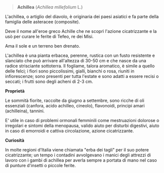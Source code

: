 > **Achillea** (*Achillea millefolium* L.)

L'achillea, o artiglio del diavolo, è originaria dei paesi asiatici e fa
parte della famiglia delle asteracee (composite).

Deve il nome all'eroe greco Achille che ne scoprì l'azione cicatrizzante
e la usò per curare le ferite di Tefeo, re dei Misi.

Ama il sole e un terreno ben drenato.

L'achillea è una pianta erbacea, perenne, rustica con un fusto
resistente e slanciato che può arrivare all'altezza di 30-50 cm e che
nasce da una radice strisciante sottoterra. Il fogliame, talora
aromatico, è simile a quello delle felci; i fiori sono piccolissimi,
gialli, bianchi o rosa, riuniti in infiorescenze; sono presenti per
tutta l'estate e sono adatti a essere recisi o seccati; i frutti sono
degli acheni di 2-3 cm.

**Proprietà**

Le sommità fiorite, raccolte da giugno a settembre, sono ricche di oli
essenziali (canfora, acido achilleo, cineolo), flavonoidi, principi
amari (achilleina), tannini.

E' utile in caso di problemi ormonali femminili come mestruazioni
dolorose o irregolari e sintomi della menopausa, valido aiuto per
disturbi digestivi, aiuto in caso di emorroidi e cattiva circolazione,
azione cicatrizzante.

**Curiosità**

In molte regioni d'Italia viene chiamata "erba dei tagli" per il suo
potere cicatrizzante; un tempo i contadini avvolgevano i manici degli
attrezzi di lavoro con i gambi di achillea per averla sempre a portata
di mano nel caso di punture d'insetti o piccole ferite.
